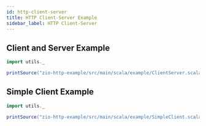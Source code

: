 ```yaml
---
id: http-client-server
title: HTTP Client-Server Example
sidebar_label: HTTP Client-Server
---
```


## Client and Server Example

```scala mdoc:passthrough
import utils._

printSource("zio-http-example/src/main/scala/example/ClientServer.scala")
```

## Simple Client Example

```scala mdoc:passthrough
import utils._

printSource("zio-http-example/src/main/scala/example/SimpleClient.scala")
```
